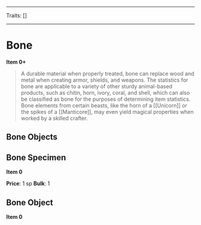 
---

Traits: []

---

# Bone

**Item 0+**

> A durable material when properly treated, bone can replace wood and metal when creating armor, shields, and weapons. The statistics for bone are applicable to a variety of other sturdy animal-based products, such as chitin, horn, ivory, coral, and shell, which can also be classified as bone for the purposes of determining item statistics. Bone elements from certain beasts, like the horn of a [[Unicorn]] or the spikes of a [[Manticore]], may even yield magical properties when worked by a skilled crafter.

## Bone Objects

## Bone Specimen

**Item 0**

**Price**: 1 sp
**Bulk**: 1

## Bone Object

**Item 0**
